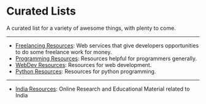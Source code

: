 # Curated Lists

A curated list for a variety of awesome things, with plenty to come.

---------

- [Freelancing Resources](freelancingres.md): Web services that give developers opportunities to do some freelance work for money.
- [Programming Resources](programmingres.md): Resources helpful for programmers generally.
- [WebDev Resources](webres.md): Resources for web development.
- [Python Resources](pythonres.md): Resources for python programming.

----

- [India Resources](india.md): Online Research and Educational Material related to India